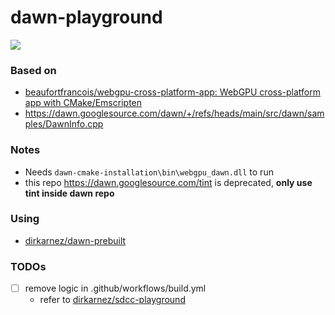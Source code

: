 dawn-playground
===============
![](https://github.com/dirkarnez/dawn-playground/actions/workflows/build.yml/badge.svg)

### Based on
- [beaufortfrancois/webgpu-cross-platform-app: WebGPU cross-platform app with CMake/Emscripten](https://github.com/beaufortfrancois/webgpu-cross-platform-app)
- https://dawn.googlesource.com/dawn/+/refs/heads/main/src/dawn/samples/DawnInfo.cpp

### Notes
- Needs `dawn-cmake-installation\bin\webgpu_dawn.dll` to run
- this repo https://dawn.googlesource.com/tint is deprecated, **only use tint inside dawn repo**

### Using
- [dirkarnez/dawn-prebuilt](https://github.com/dirkarnez/dawn-prebuilt)

### TODOs
- [ ] remove logic in .github/workflows/build.yml
  - refer to [dirkarnez/sdcc-playground](https://github.com/dirkarnez/sdcc-playground)
